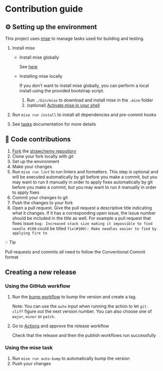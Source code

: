 # Contribution guide

## ⚙️ Setting up the environment

This project uses [mise](https://mise.jdx.dev/) to manage tasks used for building and testing.

1. Install mise

   - Install mise globally

     See [here](https://mise.jdx.dev/installing-mise.html)

   - Installing mise locally

     If you don't want to install mise globally, you can perform a local install using the provided bootstrap script.

     1. Run `./bin/mise` to download and install mise in the `.mise` folder
     2. (optional) [Activate mise in your shell](https://mise.jdx.dev/installing-mise.html#shells)

2. Run `mise run install` to install all dependencies and pre-commit hooks
3. See [tasks](https://github.com/gazorby/strawchemy/blob/main/tasks.md) documentation for more details

## 🤝 Code contributions

1. [Fork](https://github.com/gazorby/strawchemy/fork) the [strawchemy repository](https://github.com/gazorby/strawchemy)
2. Clone your fork locally with git
3. Set up the environment
4. Make your changes
5. Run `mise run lint` to run linters and formatters. This step is optional and will be executed automatically by git before you make a commit, but you may want to run it manually in order to apply fixes automatically by git before you make a commit, but you may want to run it manually in order to apply fixes
6. Commit your changes to git
7. Push the changes to your fork
8. Open a pull request. Give the pull request a descriptive title indicating what it changes. If it has a corresponding open issue, the issue number should be included in the title as well. For example a pull request that fixes issue `bug: Increased stack size making it impossible to find needle #100` could be titled `fix(#100): Make needles easier to find by applying fire to`

💡 Tip

Pull requests and commits all need to follow the Conventional Commit format

## Creating a new release

### Using the GitHub workflow

1. Run the [bump workflow](https://github.com/gazorby/strawchemy/actions/workflows/bump.yaml) to bump the version and create a tag.

   Note: You can use the `auto` input when running the action to let `git-cliff` figure out the next version number. You can also choose one of `major`, `minor` or `patch`.

2. Go to [Actions](https://github.com/gazorby/strawchemy/actions) and approve the release workflow

   Check that the release and then the publish workflows run successfully

### Using the mise task

1. Run `mise run auto-bump` to automatically bump the version
2. Push your changes
